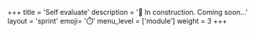 +++
title = 'Self evaluate'
description = '🚧 In construction. Coming soon...'
layout = 'sprint'
emoji= '⏱️'
menu_level = ['module']
weight = 3
+++
